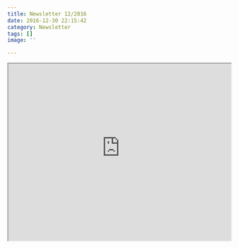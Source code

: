 ```yaml
---
title: Newsletter 12/2016
date: 2016-12-30 22:15:42
category: Newsletter
tags: []
image: ''

---
```


<iframe src="http://us9.campaign-archive1.com/?u=1c378a6888ab22fbd493b336c&id=cd03ed0074" width="100%" height="400px"></iframe>

